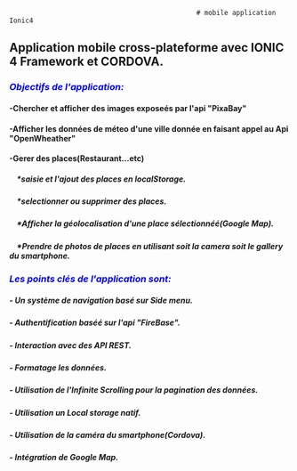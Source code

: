                                                    # mobile application Ionic4
                                                     

## Application mobile cross-plateforme avec IONIC 4 Framework et CORDOVA.

### <span style="color:blue"><em>Objectifs de l'application:</em></span>
#### -Chercher et afficher des images exposeés par l'api "PixaBay"
#### -Afficher les données de méteo d'une ville donnée en faisant appel au Api "OpenWheather"
#### -Gerer des places(Restaurant...etc)
 #####      &nbsp; &nbsp; *saisie et l'ajout des places en localStorage.
 #####      &nbsp; &nbsp; *selectionner ou supprimer des places.
 #####      &nbsp; &nbsp; *Afficher la géolocalisation d'une place sélectionnéé(Google Map).
  #####     &nbsp; &nbsp; *Prendre de photos de places en utilisant soit la camera soit le gallery du smartphone.


### <span style="color:blue"><em>Les points clés de l'application sont:</em></span>
##### -  Un système de navigation basé sur Side menu.
##### -  Authentification baséé sur l'api "FireBase".
##### -  Interaction avec des API REST.
##### -  Formatage les données.
##### -  Utilisation de l'Infinite Scrolling pour la pagination des données.
##### -  Utilisation un Local storage natif.
##### -  Utilisation de la caméra du smartphone(Cordova).
##### -  Intégration de Google Map.
